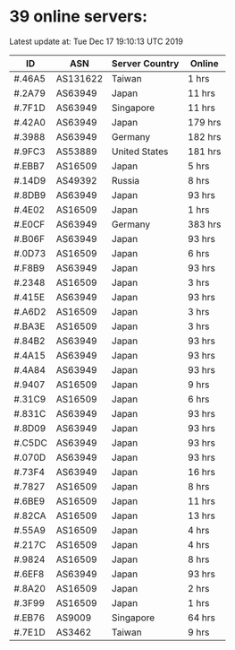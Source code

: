 # 39 online servers:

Latest update at: Tue Dec 17 19:10:13 UTC 2019

| ID | ASN | Server Country | Online |
| -- | --- | -------------- | ------ |
| #.46A5 | AS131622 | Taiwan | 1 hrs |
| #.2A79 | AS63949 | Japan | 11 hrs |
| #.7F1D | AS63949 | Singapore | 11 hrs |
| #.42A0 | AS63949 | Japan | 179 hrs |
| #.3988 | AS63949 | Germany | 182 hrs |
| #.9FC3 | AS53889 | United States | 181 hrs |
| #.EBB7 | AS16509 | Japan | 5 hrs |
| #.14D9 | AS49392 | Russia | 8 hrs |
| #.8DB9 | AS63949 | Japan | 93 hrs |
| #.4E02 | AS16509 | Japan | 1 hrs |
| #.E0CF | AS63949 | Germany | 383 hrs |
| #.B06F | AS63949 | Japan | 93 hrs |
| #.0D73 | AS16509 | Japan | 6 hrs |
| #.F8B9 | AS63949 | Japan | 93 hrs |
| #.2348 | AS16509 | Japan | 3 hrs |
| #.415E | AS63949 | Japan | 93 hrs |
| #.A6D2 | AS16509 | Japan | 3 hrs |
| #.BA3E | AS16509 | Japan | 3 hrs |
| #.84B2 | AS63949 | Japan | 93 hrs |
| #.4A15 | AS63949 | Japan | 93 hrs |
| #.4A84 | AS63949 | Japan | 93 hrs |
| #.9407 | AS16509 | Japan | 9 hrs |
| #.31C9 | AS16509 | Japan | 6 hrs |
| #.831C | AS63949 | Japan | 93 hrs |
| #.8D09 | AS63949 | Japan | 93 hrs |
| #.C5DC | AS63949 | Japan | 93 hrs |
| #.070D | AS63949 | Japan | 93 hrs |
| #.73F4 | AS63949 | Japan | 16 hrs |
| #.7827 | AS16509 | Japan | 8 hrs |
| #.6BE9 | AS16509 | Japan | 11 hrs |
| #.82CA | AS16509 | Japan | 13 hrs |
| #.55A9 | AS16509 | Japan | 4 hrs |
| #.217C | AS16509 | Japan | 4 hrs |
| #.9824 | AS16509 | Japan | 8 hrs |
| #.6EF8 | AS63949 | Japan | 93 hrs |
| #.8A20 | AS16509 | Japan | 2 hrs |
| #.3F99 | AS16509 | Japan | 1 hrs |
| #.EB76 | AS9009 | Singapore | 64 hrs |
| #.7E1D | AS3462 | Taiwan | 9 hrs |

